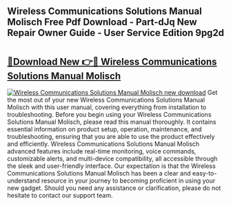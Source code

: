 ## Wireless Communications Solutions Manual Molisch Free Pdf Download - Part-dJq New Repair Owner Guide - User Service Edition 9pg2d

# <h2><a href="http://bc56604.oget.top/?id=Wireless+Communications+Solutions+Manual+Molisch">🔗Download New 👉🔴 Wireless Communications Solutions Manual Molisch</a></h2>

[![Wireless Communications Solutions Manual Molisch new download](https://i.imgur.com/5g1atiW.png)](http://bc56604.oget.top/?id=Wireless+Communications+Solutions+Manual+Molisch)
Get the most out of your new Wireless Communications Solutions Manual Molisch with this user manual, covering everything from installation to troubleshooting. Before you begin using your Wireless Communications Solutions Manual Molisch, please read this manual thoroughly. It contains essential information on product setup, operation, maintenance, and troubleshooting, ensuring that you are able to use the product effectively and efficiently. Wireless Communications Solutions Manual Molisch advanced features include real-time monitoring, voice commands, customizable alerts, and multi-device compatibility, all accessible through the sleek and user-friendly interface. Our expectation is that the Wireless Communications Solutions Manual Molisch has been a clear and easy-to-understand resource in your journey to becoming proficient in using your new gadget. Should you need any assistance or clarification, please do not hesitate to contact our support team.
